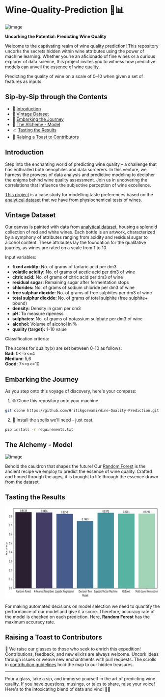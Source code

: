 # Wine-Quality-Prediction 🍷📊 

![image](https://user-images.githubusercontent.com/68503114/132919974-ecbeac72-ec16-402e-ba43-148049573917.png)

**Uncorking the Potential: Predicting Wine Quality**

Welcome to the captivating realm of wine quality prediction! This repository uncorks the secrets hidden within wine attributes using the power of machine learning. Whether you're an aficionado of fine wines or a curious explorer of data science, this project invites you to witness how predictive models can unveil the essence of wine quality.

Predicting the quality of wine on a scale of 0–10 when given a set of features as inputs.

## Sip-by-Sip through the Contents

- 🍇 [Introduction](#introduction)
- 🍷 [Vintage Dataset](#dataset)
- 🚀 [Embarking the Journey](#getting-started)
- 🧪 [The Alchemy - Model](#model)
- 📈 [Tasting the Results](#evaluation)
- 🍻 [Raising a Toast to Contributors](#contributing)

## Introduction

Step into the enchanting world of predicting wine quality – a challenge that has enthralled both oenophiles and data sorcerers. In this venture, we harness the prowess of data analysis and predictive modeling to decipher the enigma behind wine quality assessment. Join us in uncovering the correlations that influence the subjective perception of wine excellence.

[This project](https://github.com/Hritikgoswami/Wine-Quality-Prediction) is a case study for modelling taste preferences based on the [analytical dataset](https://github.com/Hritikgoswami/Wine-Quality-Prediction/blob/main/Wine-Quality-Dataset.csv) that we have from physiochemical tests of wines.

## Vintage Dataset

Our canvas is painted with data from [analytical dataset](https://github.com/Hritikgoswami/Wine-Quality-Prediction/blob/main/Wine-Quality-Dataset.csv), housing a splendid collection of red and white wines. Each bottle is an artwork, characterized by a symphony of attributes ranging from acidity and residual sugar to alcohol content. These attributes lay the foundation for the qualitative journey, as wines are rated on a scale from 1 to 10.

Input variables:  

- **fixed acidity:** No. of grams of tartaric acid per dm3
- **volatile acidity:**  No. of grams of acetic acid per dm3 of wine
- **citric acid:** No. of grams of citric acid per dm3 of wine
- **residual sugar:** Remaining sugar after fermentation stops
- **chlorides:** No. of grams of sodium chloride per dm3 of wine
- **free sulphur dioxide:** No. of grams of free sulphites per dm3 of wine
- **total sulphur dioxide:** No. of grams of total sulphite (free sulphite+ bound)
- **density:** Density in gram per cm3 
- **pH:** To measure ripeness 
- **sulphates:** No. of grams of potassium sulphate per dm3 of wine
- **alcohol:** Volume of alcohol in %
- **quality (target):** 1-10 value


Classification criteria:

The scores for quality(x) are set between 0-10 as follows:  
**Bad:** 0<=x<=4   
**Medium:** 5,6  
**Good:** 7<=x<=10 

## Embarking the Journey

As you step onto this voyage of discovery, here's your compass:

1. 🌐 Clone this repository onto your machine.

   
```bash
git clone https://github.com/Hritikgoswami/Wine-Quality-Prediction.git
```

2. 🧩 Install the spells we'll need - just cast.

```bash
pip install -r requirements.txt
```

## The Alchemy - Model
![image](https://github.com/Hritikgoswami/Wine-Quality-Prediction/assets/84679973/41d6998e-e9d1-406a-b2ec-a81a2d523a5a)

Behold the cauldron that shapes the future! Our [Random Forest]() is the ancient recipe we employ to predict the essence of wine quality. Crafted and honed through the ages, it is brought to life through the essence drawn from the dataset.

## Tasting the Results

<img src="https://github.com/KhushiiKumar/Wine-Quality-Prediction/blob/main/Visualizing_results.png" width="750" height="300">

For making automated decisions on model selection we need to quantify the performance of our model and give it a score. Therefore, accuracy rate of the model is checked on each prediction. Here, **Random Forest** has the maximum accuracy rate.

## Raising a Toast to Contributors

🎉 We raise our glasses to those who seek to enrich this expedition! Contributions, feedback, and new elixirs are always welcome. Uncork ideas through issues or weave new enchantments with pull requests. The scrolls in [contribution guidelines](CONTRIBUTING.md) hold the map to our hidden treasures.

---

Pour a glass, take a sip, and immerse yourself in the art of predicting wine quality. If you have questions, musings, or tales to share, raise your voice! Here's to the intoxicating blend of data and vino! 🥂🍾


